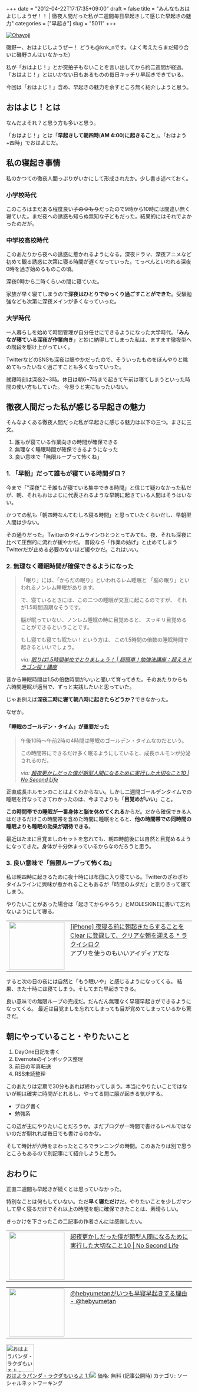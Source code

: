 +++
date = "2012-04-22T17:17:35+09:00"
draft = false
title = "みんなもおはよじしようぜ！！ | 徹夜人間だった私が二週間毎日早起きして感じた早起きの魅力"
categories = ["早起き"]
slug = "5011"
+++

<div class="center"><a href="https://knk-n.com/images/2012/04/ohayoji.jpg" title="Ohayoji" target="_blank"><img src="https://knk-n.com/images/2012/04/ohayoji.jpg" alt="Ohayoji" title="ohayoji.jpg" /></a></div>

磯野ー、おはよじしようぜー！ どうも@knk_nです。（よく考えたらまだ知り合いに磯野さんはいなかった）

私が「おはよじ！」とか突拍子もないことを言い出してから約二週間が経過。
「おはよじ！」とはいかない日もあるものの毎日キッチリ早起きできている。

今回は「おはよじ！」含め、早起きの魅力を余すところ無く紹介しようと思う。<!--more--><h2>おはよじ！とは</h2>
なんだよそれ？と思う方も多いと思う。

「おはよじ！」とは「<strong>早起きして朝四時</strong>(<strong>AM 4:00</strong>)<strong>に起きること</strong>」。「おはよう+四時」でおはよじだ。

<h2>私の寝起き事情</h2>
私のかつての徹夜人間っぷりがいかにして形成されたか。少し書き述べておく。
<h3>小学校時代</h3>
このころはまだある程度良い子<del>のつもり</del>だったので9時から10時には間違い無く寝ていた。まだ夜への誘惑も知らぬ無知な子どもだった。結果的にはそれでよかったのだが。
<h3>中学校高校時代</h3>
このあたりから夜への誘惑に惹かれるようになる。深夜ドラマ、深夜アニメなど初めて観る誘惑に次第に寝る時間が遅くなっていった。てっぺんといわれる深夜0時を過ぎ始めるものこの頃。

深夜0時から二時くらいの間に寝ていた。

家族が早く寝てしまうので<strong>深夜はひとりでゆっくり過ごすことができた</strong>。受験勉強なども次第に深夜メインが多くなっていった。

<h3>大学時代</h3>
一人暮らしを始めて時間管理が自分任せにできるようになった大学時代。「<strong>みんなが寝ている深夜が作業向き</strong>」と妙に納得してしまった私は、ますます徹夜型への階段を駆け上がっていく。

TwitterなどのSNSも深夜は賑やかだったので、そういったものをぼんやりと眺めてもったいなく過ごすことも多くなっていった。

就寝時刻は深夜2~3時。休日は朝6~7時まで起きて午前は寝てしまうといった時間の使い方もしていた。
今思うと実にもったいない。

<h2>徹夜人間だった私が感じる早起きの魅力</h2>
そんなよくある徹夜人間だった私が早起きに感じる魅力は以下の三つ。まさに三文。

<ol>
<li>誰もが寝ている作業向きの時間が確保できる</li>
<li>無理なく睡眠時間が確保できるようになった</li>
<li>良い意味で「無限ループって怖くね」</li>
</ol>

<h3>1. 「早朝」だって誰もが寝ている時間ダロ？</h3>
今まで「"深夜"こそ誰もが寝ている集中できる時間」と信じて疑わなかった私だが、朝、それもおはよじに代表されるような早朝に起きている人間はそうはいない。

かつての私も「朝四時なんてむしろ寝る時間」と思っていたくらいだし、早朝型人間は少ない。

その通りだった。Twitterのタイムラインひとつとってみても、夜、それも深夜に比べて圧倒的に流れが緩やかだ。
普段なら「作業の妨げ」と止めてしまうTwitterだが止める必要のないほど緩やかだ。これはいい。

<h3>2. 無理なく睡眠時間が確保できるようになった</h3>
<blockquote title=”眠りは1.5時間単位でとりましょう！ | 超簡単！勉強法講座：超えろドラゴン桜！講座” cite=”http://www.shigeoki.com/study/houwto_study_blog/kouza_16_nemuri.html”><p>「眠り」には、「からだの眠り」といわれるレム睡眠と
「脳の眠り」といわれるノンレム睡眠があります。

で、寝ているときには、この二つの睡眠が交互に起こるのですが、
それが1.5時間周期なそうです。

脳が眠っていない、ノンレム睡眠の時に目覚めると、
スッキリ目覚めることができるということです。

もし寝ても寝ても眠たい！という方は、
この1.5時間の倍数の睡眠時間で起きるといいでしょう。</p><cite><p>via: <a href=”http://www.shigeoki.com/study/houwto_study_blog/kouza_16_nemuri.html” target=”_blank”>眠りは1.5時間単位でとりましょう！ | 超簡単！勉強法講座：超えろドラゴン桜！講座</a></p></cite></blockquote>

昔から睡眠時間は1.5の倍数時間がいいと聞いて育ってきた。そのあたりからも六時間睡眠が適当で、ずっと実践したいと思っていた。

じゃあ例えば<strong>深夜二時に寝て朝八時に起きたらどうか？</strong>できなかった。

なぜか。

<h4>「睡眠のゴールデン・タイム」が重要だった</h4>

<blockquote title=”超夜更かしだった僕が朝型人間になるために実行した大切なこと10 | No Second Life” cite=”http://www.ttcbn.net/no_second_life/archives/21761”><p>午後10時〜午前2時の4時間は睡眠のゴールデン・タイムなのだという。

この時間帯にできるだけ多く眠るようにしていると、成長ホルモンが分泌されるのだ。</p><cite><p>via: <a href=”http://www.ttcbn.net/no_second_life/archives/21761” target=”_blank”>超夜更かしだった僕が朝型人間になるために実行した大切なこと10 | No Second Life</a></p></cite></blockquote>

正直成長ホルモンのことはよくわからない。しかし二週間ゴールデンタイムでの睡眠を行なってきてわかったのは、今までよりも「<strong>目覚めがいい</strong>」こと。

<strong>この時間帯での睡眠が一番身体と脳を休めてくれる</strong>からだ。だから確保できる人はだきるだけこの時間帯を含めた時間に睡眠をとると、<strong>他の時間帯での同時間の睡眠よりも睡眠の効果が期待できる</strong>。

最近はたまに目覚ましのセットを忘れても、朝四時前後には自然と目覚めるようになってきた。身体が十分休まっているからなのだろうと思う。

<h3>3. 良い意味で「無限ループって怖くね」</h3>
私は朝四時に起きるために夜十時には布団に入り寝ている。Twitterのざわざわタイムラインに興味が惹かれることもあるが「時間のムダだ」と割りきって寝てしまう。

やりたいことがあった場合は「起きてからやろう」とMOLESKINEに書いて忘れないようにして寝る。

<table width="100%"><td valign="top" width="150"><a href="http://rakuishi.com/iphone/3372/" target="_blank"><img border="0" src="http://capture.heartrails.com/150x130/shadow?http://rakuishi.com/iphone/3372/" alt="" width="150" height="130" /></a></td><td valign="top"><a href="http://rakuishi.com/iphone/3372/" target="_blank">[iPhone] 夜寝る前に朝起きたらすることを Clear に登録して、クリアな朝を迎える * ラクイシロク</a><script type="text/javascript">var url="http://rakuishi.com/iphone/3372/";</script><script src="http://api.b.st-hatena.com/entry.count?url=http://rakuishi.com/iphone/3372/&callback=hatebTxt"></script><br>アプリを使うのもいいアイディアだな</td></table>

すると次の日の夜には自然と「もう眠いや」と感じるようになってくる。
結果、また十時には寝てしまう。そしてまた早起きできる。

良い意味での無限ループの完成だ。だんだん無理なく早寝早起きができるようになってくる。
最近は目覚ましを忘れてしまっても目が覚めてしまっているから驚きだ。

<h2>朝にやっていること・やりたいこと</h2>
<ol>
<li>DayOne日記を書く</li>
<li>Evernoteのインボックス整理</li>
<li>前日の写真転送</li>
<li>RSS未読整理</li>
</ol>
このあたりは定期で30分もあれば終わってしまう。本当にやりたいことではないが朝は確実に時間がとれるし、やってる間に脳が起きる気がする。

<ul>
<li>ブログ書く</li>
<li>勉強系</li>
</ul>
この辺が主にやりたいことだろうか。まだブログが一時間で書けるレベルではないのだが馴れれば毎日でも書けるのかな。

そして時計が六時をまわったところでランニングの時間。このあたりは別で思うところもあるので別記事にて紹介しようと思う。

<h2>おわりに</h2>
正直二週間も早起きが続くとは思っていなかった。

特別なことは何もしていない。ただ<strong>早く寝ただけ</strong>だ。やりたいことを少しガマンして早く寝るだけでそれ以上の時間を朝に確保できたことは、素晴らしい。

きっかけを下さったこの二記事の作者さんには感謝したい。

<table width="100%"><td valign="top" width="150"><a href="http://www.ttcbn.net/no_second_life/archives/21761" target="_blank"><img border="0" src="http://capture.heartrails.com/150x130/shadow?http://www.ttcbn.net/no_second_life/archives/21761" alt="" width="150" height="130" /></a></td><td valign="top"><a href="http://www.ttcbn.net/no_second_life/archives/21761" target="_blank">超夜更かしだった僕が朝型人間になるために実行した大切なこと10 | No Second Life</a><script type="text/javascript">var url="http://www.ttcbn.net/no_second_life/archives/21761";</script><script src="http://api.b.st-hatena.com/entry.count?url=http://www.ttcbn.net/no_second_life/archives/21761&callback=hatebTxt"></script><br></td></table>

<table width="100%"><td valign="top" width="150"><a href="http://d.hatena.ne.jp/hebyumetan/20120405/1333570019" target="_blank"><img border="0" src="http://capture.heartrails.com/150x130/shadow?http://d.hatena.ne.jp/hebyumetan/20120405/1333570019" alt="" width="150" height="130" /></a></td><td valign="top"><a href="http://d.hatena.ne.jp/hebyumetan/20120405/1333570019" target="_blank">@hebyumetanがいつも早寝早起きする理由 - @hebyumetan</a><script type="text/javascript">var url="http://d.hatena.ne.jp/hebyumetan/20120405/1333570019";</script><script src="http://api.b.st-hatena.com/entry.count?url=http://d.hatena.ne.jp/hebyumetan/20120405/1333570019&callback=hatebTxt"></script><br></td></table>

<table class="appstorehelper">
<a href="http://itunes.apple.com/jp/app/ohayoupanda-rakudamoiruyo/id500654995?mt=8&uo=4" target="new"><img class="appstorehelper_appicn" width="75" height="75" src="http://a5.mzstatic.com/us/r1000/109/Purple/v4/8f/f8/50/8ff85032-36a7-daab-d580-a5e67f7aea47/DdHjB3h4DGy7rLKNDH3ghw-temp-upload.crplmcri.png" alt="おはようパンダ - ラクダもいるよ - Spothon, Inc."></a>
<div class="appstorehelper_text">
<a href="http://itunes.apple.com/jp/app/ohayoupanda-rakudamoiruyo/id500654995?mt=8&uo=4" target="new">おはようパンダ - ラクダもいるよ 1.1</a><a href="http://itunes.apple.com/jp/app/ohayoupanda-rakudamoiruyo/id500654995?mt=8&uo=4" target="itunes_store"><img class="appstorehelper_icn" src="http://ax.phobos.apple.com.edgesuite.net/ja_jp/images/web/linkmaker/badge_appstore-sm.gif" ></a>
価格: 無料 (記事公開時)
カテゴリ: ソーシャルネットワーキング
</div>
<div style="clear: both;">
</table>
